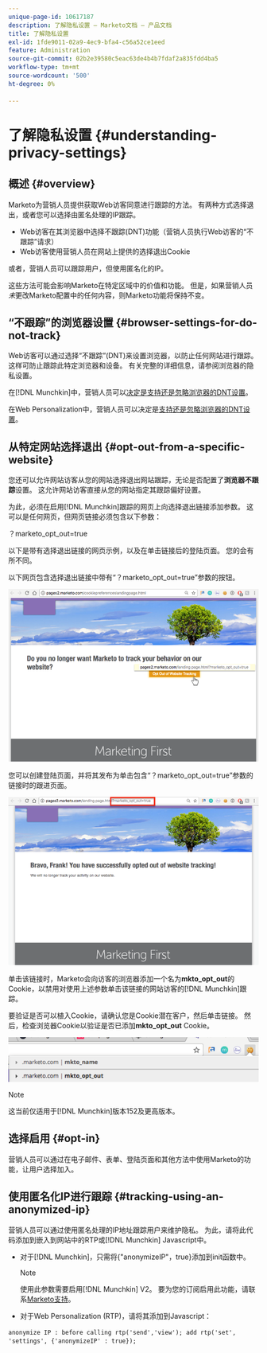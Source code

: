 ```yaml
---
unique-page-id: 10617187
description: 了解隐私设置 — Marketo文档 — 产品文档
title: 了解隐私设置
exl-id: 1fde9011-02a9-4ec9-bfa4-c56a52ce1eed
feature: Administration
source-git-commit: 02b2e39580c5eac63de4b4b7fdaf2a835fdd4ba5
workflow-type: tm+mt
source-wordcount: '500'
ht-degree: 0%

---
```


# 了解隐私设置 {#understanding-privacy-settings}

## 概述 {#overview}

Marketo为营销人员提供获取Web访客同意进行跟踪的方法。 有两种方式选择退出，或者您可以选择由匿名处理的IP跟踪。

* Web访客在其浏览器中选择不跟踪(DNT)功能（营销人员执行Web访客的“不跟踪”请求）
* Web访客使用营销人员在网站上提供的选择退出Cookie

或者，营销人员可以跟踪用户，但使用匿名化的IP。

这些方法可能会影响Marketo在特定区域中的价值和功能。 但是，如果营销人员&#x200B;_未_&#x200B;更改Marketo配置中的任何内容，则Marketo功能将保持不变。

## “不跟踪”的浏览器设置 {#browser-settings-for-do-not-track}

Web访客可以通过选择“不跟踪”(DNT)来设置浏览器，以防止任何网站进行跟踪。 这样可防止跟踪此特定浏览器和设备。 有关完整的详细信息，请参阅浏览器的隐私设置。

在[!DNL Munchkin]中，营销人员可以[决定是支持还是忽略浏览器的DNT设置](/help/marketo/product-docs/administration/settings/edit-do-not-track-browser-support-settings.md)。

在Web Personalization中，营销人员可以决定是[支持还是忽略浏览器的DNT设置](/help/marketo/product-docs/web-personalization/getting-started/setting-web-personalization-to-do-not-track.md)。

## 从特定网站选择退出 {#opt-out-from-a-specific-website}

您还可以允许网站访客从您的网站选择退出网站跟踪，无论是否配置了&#x200B;**浏览器不跟踪**&#x200B;设置。 这允许网站访客直接从您的网站指定其跟踪偏好设置。

为此，必须在启用[!DNL Munchkin]跟踪的网页上向选择退出链接添加参数。 这可以是任何网页，但网页链接必须包含以下参数：

？marketo_opt_out=true

以下是带有选择退出链接的网页示例，以及在单击链接后的登陆页面。 您的会有所不同。

以下网页包含选择退出链接中带有“？marketo_opt_out=true”参数的按钮。

![](assets/understanding-privacy-settings-1.png)

您可以创建登陆页面，并将其发布为单击包含“？marketo_opt_out=true”参数的链接时的跟进页面。

![](assets/understanding-privacy-settings-2.png)

单击该链接时，Marketo会向访客的浏览器添加一个名为&#x200B;**mkto_opt_out**&#x200B;的Cookie，以禁用对使用上述参数单击该链接的网站访客的[!DNL Munchkin]跟踪。

要验证是否可以植入Cookie，请确认您是Cookie潜在客户，然后单击链接。 然后，检查浏览器Cookie以验证是否已添加&#x200B;**mkto_opt_out** Cookie。

![](assets/understanding-privacy-settings-3.png)

>[!NOTE]
>
>这当前仅适用于[!DNL Munchkin]版本152及更高版本。

## 选择启用 {#opt-in}

营销人员可以通过在电子邮件、表单、登陆页面和其他方法中使用Marketo的功能，让用户选择加入。

## 使用匿名化IP进行跟踪 {#tracking-using-an-anonymized-ip}

营销人员可以通过使用匿名处理的IP地址跟踪用户来维护隐私。 为此，请将此代码添加到嵌入到网站中的RTP或[!DNL Munchkin] Javascript中。

* 对于[!DNL Munchkin]，只需将{&quot;anonymizeIP&quot;，true}添加到init函数中。

  >[!NOTE]
  >
  >使用此参数需要启用[!DNL Munchkin] V2。 要为您的订阅启用此功能，请联系[Marketo支持](https://nation.marketo.com/community/support_solutions)。

* 对于Web Personalization (RTP)，请将其添加到Javascript：

`anonymize IP : before calling rtp('send','view'); add rtp('set', 'settings', {'anonymizeIP' : true});`
